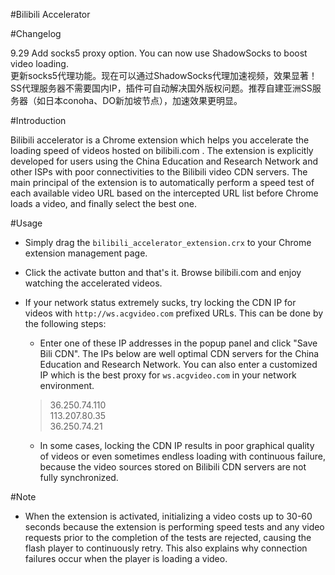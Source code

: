 #Bilibili Accelerator

#Changelog

9.29 Add socks5 proxy option. You can now use ShadowSocks to boost video loading.  
	更新socks5代理功能。现在可以通过ShadowSocks代理加速视频，效果显著！SS代理服务器不需要国内IP，插件可自动解决国外版权问题。推荐自建亚洲SS服务器（如日本conoha、DO新加坡节点），加速效果更明显。

#Introduction

Bilibili accelerator is a Chrome extension which helps you accelerate the loading speed of videos hosted on bilibili.com . The extension is explicitly developed for users using the China Education and Research Network and other ISPs with poor connectivities to the Bilibili video CDN servers. The main principal of the extension is to automatically perform a speed test of each available video URL based on the intercepted URL list before Chrome loads a video, and finally select the best one.

#Usage

* Simply drag the ```bilibili_accelerator_extension.crx``` to your Chrome extension management page.

* Click the activate button and that's it. Browse bilibili.com and enjoy watching the accelerated videos.

* If your network status extremely sucks, try locking the CDN IP for videos with ```http://ws.acgvideo.com``` prefixed URLs. This can be done by the following steps:

	- Enter one of these IP addresses in the popup panel and click "Save Bili CDN". The IPs below are well optimal CDN servers for the China Education and Research Network. You can also enter a customized IP which is the best proxy for ```ws.acgvideo.com``` in your network environment.

	> 36.250.74.110  
	> 113.207.80.35  
	> 36.250.74.21

	- In some cases, locking the CDN IP results in poor graphical quality of videos or even sometimes endless loading with continuous failure, because the video sources stored on Bilibili CDN servers are not fully synchronized.

#Note

* When the extension is activated, initializing a video costs up to 30-60 seconds because the extension is performing speed tests and any video requests prior to the completion of the tests are rejected, causing the flash player to continuously retry. This also explains why connection failures occur when the player is loading a video.
